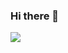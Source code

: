 ### Hi there 👋

<!--
**Arctic-Husky/Arctic-Husky** is a ✨ _special_ ✨ repository because its `README.md` (this file) appears on your GitHub profile.

Here are some ideas to get you started:

- 🔭 I’m currently working on ...
- 🌱 I’m currently learning ...
- 👯 I’m looking to collaborate on ...
- 🤔 I’m looking for help with ...
- 💬 Ask me about ...
- 📫 How to reach me: ...
- 😄 Pronouns: ...
- ⚡ Fun fact: ...
-->

<code><img src="https://github-readme-stats.vercel.app/api?username=Arctic-Husky&show_icons=true&theme=dark&line_height=27"></code>
